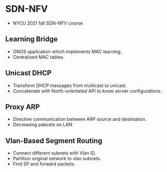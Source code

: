 # SDN-NFV
- NYCU 2021 fall SDN-NFV course

## Learning Bridge

- ONOS application which implements MAC learning.
- Centralized MAC tables.

## Unicast DHCP
- Transform DHCP messages from multicast to unicast.
- Concatenate with North-orientated API to know server configurations.

## Proxy ARP
- Directive communication between ARP source and destination.
- Decreasing pakcets on LAN.

## Vlan-Based Segment Routing
- Connect different subnets with Vlan ID.
- Partition original network to vlan subnets.
- Find SP and forward packets.